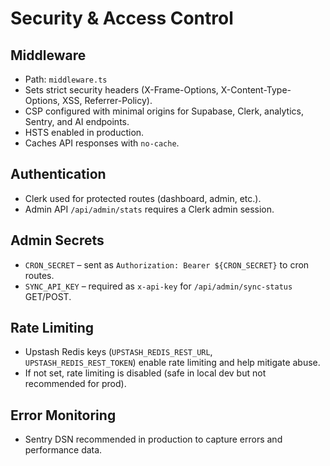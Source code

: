 # Security & Access Control

## Middleware
- Path: `middleware.ts`
- Sets strict security headers (X-Frame-Options, X-Content-Type-Options, XSS, Referrer-Policy).
- CSP configured with minimal origins for Supabase, Clerk, analytics, Sentry, and AI endpoints.
- HSTS enabled in production.
- Caches API responses with `no-cache`.

## Authentication
- Clerk used for protected routes (dashboard, admin, etc.).
- Admin API `/api/admin/stats` requires a Clerk admin session.

## Admin Secrets
- `CRON_SECRET` – sent as `Authorization: Bearer ${CRON_SECRET}` to cron routes.
- `SYNC_API_KEY` – required as `x-api-key` for `/api/admin/sync-status` GET/POST.

## Rate Limiting
- Upstash Redis keys (`UPSTASH_REDIS_REST_URL`, `UPSTASH_REDIS_REST_TOKEN`) enable rate limiting and help mitigate abuse.
- If not set, rate limiting is disabled (safe in local dev but not recommended for prod).

## Error Monitoring
- Sentry DSN recommended in production to capture errors and performance data.

